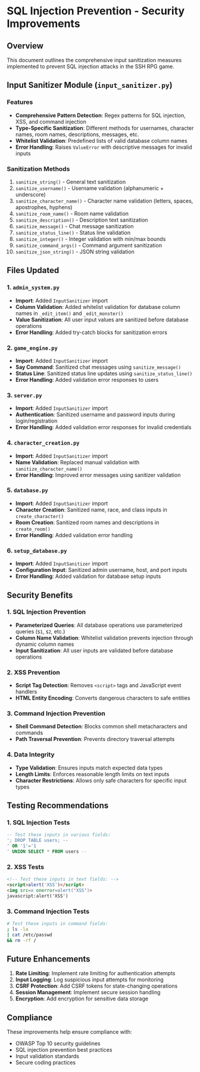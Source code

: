 # SQL Injection Prevention - Security Improvements

## Overview
This document outlines the comprehensive input sanitization measures implemented to prevent SQL injection attacks in the SSH RPG game.

## Input Sanitizer Module (`input_sanitizer.py`)

### Features
- **Comprehensive Pattern Detection**: Regex patterns for SQL injection, XSS, and command injection
- **Type-Specific Sanitization**: Different methods for usernames, character names, room names, descriptions, messages, etc.
- **Whitelist Validation**: Predefined lists of valid database column names
- **Error Handling**: Raises `ValueError` with descriptive messages for invalid inputs

### Sanitization Methods
1. `sanitize_string()` - General text sanitization
2. `sanitize_username()` - Username validation (alphanumeric + underscore)
3. `sanitize_character_name()` - Character name validation (letters, spaces, apostrophes, hyphens)
4. `sanitize_room_name()` - Room name validation
5. `sanitize_description()` - Description text sanitization
6. `sanitize_message()` - Chat message sanitization
7. `sanitize_status_line()` - Status line validation
8. `sanitize_integer()` - Integer validation with min/max bounds
9. `sanitize_command_args()` - Command argument sanitization
10. `sanitize_json_string()` - JSON string validation

## Files Updated

### 1. `admin_system.py`
- **Import**: Added `InputSanitizer` import
- **Column Validation**: Added whitelist validation for database column names in `_edit_item()` and `_edit_monster()`
- **Value Sanitization**: All user input values are sanitized before database operations
- **Error Handling**: Added try-catch blocks for sanitization errors

### 2. `game_engine.py`
- **Import**: Added `InputSanitizer` import
- **Say Command**: Sanitized chat messages using `sanitize_message()`
- **Status Line**: Sanitized status line updates using `sanitize_status_line()`
- **Error Handling**: Added validation error responses to users

### 3. `server.py`
- **Import**: Added `InputSanitizer` import
- **Authentication**: Sanitized username and password inputs during login/registration
- **Error Handling**: Added validation error responses for invalid credentials

### 4. `character_creation.py`
- **Import**: Added `InputSanitizer` import
- **Name Validation**: Replaced manual validation with `sanitize_character_name()`
- **Error Handling**: Improved error messages using sanitizer validation

### 5. `database.py`
- **Import**: Added `InputSanitizer` import
- **Character Creation**: Sanitized name, race, and class inputs in `create_character()`
- **Room Creation**: Sanitized room names and descriptions in `create_room()`
- **Error Handling**: Added validation error handling

### 6. `setup_database.py`
- **Import**: Added `InputSanitizer` import
- **Configuration Input**: Sanitized admin username, host, and port inputs
- **Error Handling**: Added validation for database setup inputs

## Security Benefits

### 1. SQL Injection Prevention
- **Parameterized Queries**: All database operations use parameterized queries (`$1`, `$2`, etc.)
- **Column Name Validation**: Whitelist validation prevents injection through dynamic column names
- **Input Sanitization**: All user inputs are validated before database operations

### 2. XSS Prevention
- **Script Tag Detection**: Removes `<script>` tags and JavaScript event handlers
- **HTML Entity Encoding**: Converts dangerous characters to safe entities

### 3. Command Injection Prevention
- **Shell Command Detection**: Blocks common shell metacharacters and commands
- **Path Traversal Prevention**: Prevents directory traversal attempts

### 4. Data Integrity
- **Type Validation**: Ensures inputs match expected data types
- **Length Limits**: Enforces reasonable length limits on text inputs
- **Character Restrictions**: Allows only safe characters for specific input types

## Testing Recommendations

### 1. SQL Injection Tests
```sql
-- Test these inputs in various fields:
'; DROP TABLE users; --
' OR '1'='1
' UNION SELECT * FROM users --
```

### 2. XSS Tests
```html
<!-- Test these inputs in text fields: -->
<script>alert('XSS')</script>
<img src=x onerror=alert('XSS')>
javascript:alert('XSS')
```

### 3. Command Injection Tests
```bash
# Test these inputs in command fields:
; ls -la
| cat /etc/passwd
&& rm -rf /
```

## Future Enhancements

1. **Rate Limiting**: Implement rate limiting for authentication attempts
2. **Input Logging**: Log suspicious input attempts for monitoring
3. **CSRF Protection**: Add CSRF tokens for state-changing operations
4. **Session Management**: Implement secure session handling
5. **Encryption**: Add encryption for sensitive data storage

## Compliance
These improvements help ensure compliance with:
- OWASP Top 10 security guidelines
- SQL injection prevention best practices
- Input validation standards
- Secure coding practices